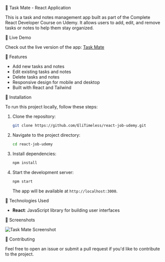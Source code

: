 📝  Task Mate - React Application

This is a task and notes management app built as part of the Complete React Developer Course on Udemy. It allows users to add, edit, and remove tasks or notes to help them stay organized.

📝  Live Demo

Check out the live version of the app: [Task Mate](https://task-mate-react-eliska.netlify.app/)

📝  Features

- Add new tasks and notes
- Edit existing tasks and notes
- Delete tasks and notes
- Responsive design for mobile and desktop
- Built with React and Tailwind

📝  Installation

To run this project locally, follow these steps:

1. Clone the repository:

   ```bash
   git clone https://github.com/EliTimeless/react-job-udemy.git
   ```

2. Navigate to the project directory:

   ```bash
   cd react-job-udemy
   ```

3. Install dependencies:

   ```bash
   npm install
   ```

4. Start the development server:

   ```bash
   npm start
   ```

   The app will be available at `http://localhost:3000`.

📝  Technologies Used

- **React**: JavaScript library for building user interfaces

📝  Screenshots

![Task Mate Screenshot](https://task-mate-react-eliska.netlify.app/screenshot.jpg)

📝  Contributing

Feel free to open an issue or submit a pull request if you'd like to contribute to the project.


